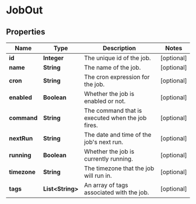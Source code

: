 # JobOut

## Properties
Name | Type | Description | Notes
------------ | ------------- | ------------- | -------------
**id** | **Integer** | The unique id of the job. |  [optional]
**name** | **String** | The name of the job. |  [optional]
**cron** | **String** | The cron expression for the job. |  [optional]
**enabled** | **Boolean** | Whether the job is enabled or not. |  [optional]
**command** | **String** | The command that is executed when the job fires. |  [optional]
**nextRun** | **String** | The date and time of the job&#x27;s next run. |  [optional]
**running** | **Boolean** | Whether the job is currently running. |  [optional]
**timezone** | **String** | The timezone that the job will run in. |  [optional]
**tags** | **List&lt;String&gt;** | An array of tags associated with the job. |  [optional]

